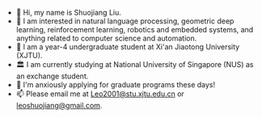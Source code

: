 - 👋 Hi, my name is Shuojiang Liu.
- 👀 I am interested in natural language processing, geometric deep learning, reinforcement learning, robotics and embedded systems, and anything related to computer science and automation.
- 🌱 I am a year-4 undergraduate student at Xi'an Jiaotong University (XJTU).
- 🏛️ I am currently studying at National University of Singapore (NUS) as an exchange student.
- 💞️ I'm anxiously applying for graduate programs these days!
- 📫 Please email me at Leo2001@stu.xjtu.edu.cn or leoshuojiang@gmail.com.

<!---
LiuShuoJiang/LiuShuoJiang is a ✨ special ✨ repository because its `README.md` (this file) appears on your GitHub profile.
You can click the Preview link to take a look at your changes.
--->
